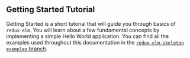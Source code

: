 ## Getting Started Tutorial

Getting Started is a short tutorial that will guide you through basics of `redux-elm`. You will learn about a few fundamental concepts by implementing a simple Hello World application. You can find all the examples used throughout this documentation in the [`redux-elm-skeleton` `examples` branch](https://github.com/salsita/redux-elm-skeleton/tree/examples).
